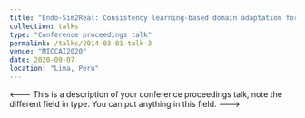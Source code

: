 ```yaml
---
title: "Endo-Sim2Real: Consistency learning-based domain adaptation for instrument segmentation"
collection: talks
type: "Conference proceedings talk"
permalink: /talks/2014-03-01-talk-3
venue: "MICCAI2020"
date: 2020-09-07
location: "Lima, Peru"
---
```


<--- 
This is a description of your conference proceedings talk, note the different field in type. You can put anything in this field.
--->
